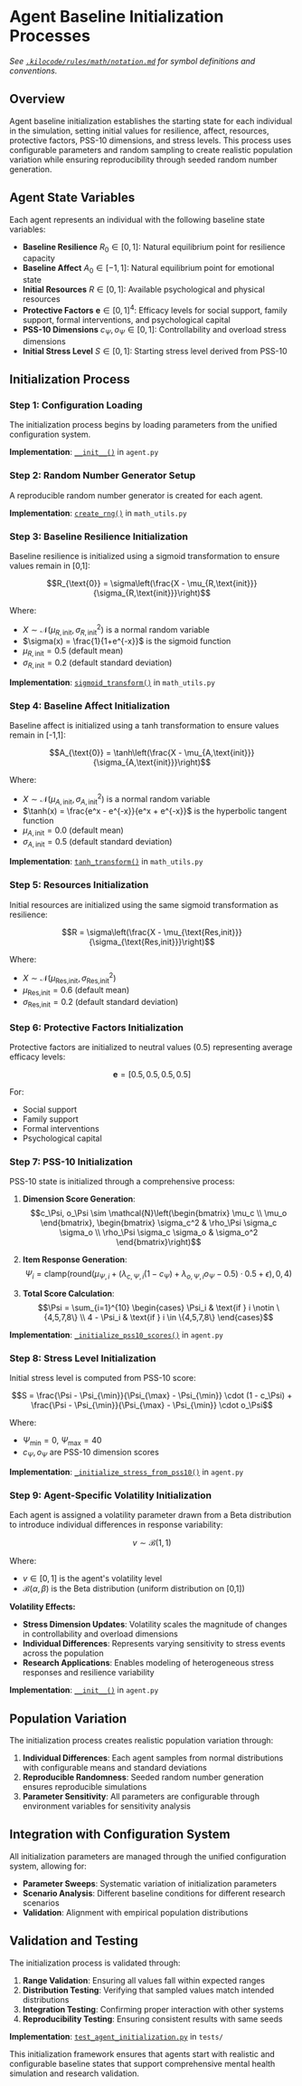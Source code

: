 # Agent Baseline Initialization Processes

_See [`.kilocode/rules/math/notation.md`](../../.kilocode/rules/math/notation.md) for symbol definitions and conventions._

## Overview

Agent baseline initialization establishes the starting state for each individual in the simulation, setting initial values for resilience, affect, resources, protective factors, PSS-10 dimensions, and stress levels. This process uses configurable parameters and random sampling to create realistic population variation while ensuring reproducibility through seeded random number generation.

## Agent State Variables

Each agent represents an individual with the following baseline state variables:

- **Baseline Resilience** $R_{\text{0}} \in [0,1]$: Natural equilibrium point for resilience capacity
- **Baseline Affect** $A_{\text{0}} \in [-1,1]$: Natural equilibrium point for emotional state
- **Initial Resources** $R \in [0,1]$: Available psychological and physical resources
- **Protective Factors** $\mathbf{e} \in [0,1]^4$: Efficacy levels for social support, family support, formal interventions, and psychological capital
- **PSS-10 Dimensions** $c_\Psi, o_\Psi \in [0,1]$: Controllability and overload stress dimensions
- **Initial Stress Level** $S \in [0,1]$: Starting stress level derived from PSS-10

## Initialization Process

### Step 1: Configuration Loading

The initialization process begins by loading parameters from the unified configuration system.

**Implementation**: [`__init__()`](src/python/agent.py:68) in `agent.py`

### Step 2: Random Number Generator Setup

A reproducible random number generator is created for each agent.

**Implementation**: [`create_rng()`](src/python/math_utils.py:45) in `math_utils.py`

### Step 3: Baseline Resilience Initialization

Baseline resilience is initialized using a sigmoid transformation to ensure values remain in [0,1]:

$$R_{\text{0}} = \sigma\left(\frac{X - \mu_{R,\text{init}}}{\sigma_{R,\text{init}}}\right)$$

Where:
- $X \sim \mathcal{N}(\mu_{R,\text{init}}, \sigma_{R,\text{init}}^2)$ is a normal random variable
- $\sigma(x) = \frac{1}{1+e^{-x}}$ is the sigmoid function
- $\mu_{R,\text{init}} = 0.5$ (default mean)
- $\sigma_{R,\text{init}} = 0.2$ (default standard deviation)

**Implementation**: [`sigmoid_transform()`](src/python/math_utils.py:78) in `math_utils.py`

### Step 4: Baseline Affect Initialization

Baseline affect is initialized using a tanh transformation to ensure values remain in [-1,1]:

$$A_{\text{0}} = \tanh\left(\frac{X - \mu_{A,\text{init}}}{\sigma_{A,\text{init}}}\right)$$

Where:
- $X \sim \mathcal{N}(\mu_{A,\text{init}}, \sigma_{A,\text{init}}^2)$ is a normal random variable
- $\tanh(x) = \frac{e^x - e^{-x}}{e^x + e^{-x}}$ is the hyperbolic tangent function
- $\mu_{A,\text{init}} = 0.0$ (default mean)
- $\sigma_{A,\text{init}} = 0.5$ (default standard deviation)

**Implementation**: [`tanh_transform()`](src/python/math_utils.py:95) in `math_utils.py`

### Step 5: Resources Initialization

Initial resources are initialized using the same sigmoid transformation as resilience:

$$R = \sigma\left(\frac{X - \mu_{\text{Res,init}}}{\sigma_{\text{Res,init}}}\right)$$

Where:
- $X \sim \mathcal{N}(\mu_{\text{Res,init}}, \sigma_{\text{Res,init}}^2)$
- $\mu_{\text{Res,init}} = 0.6$ (default mean)
- $\sigma_{\text{Res,init}} = 0.2$ (default standard deviation)

### Step 6: Protective Factors Initialization

Protective factors are initialized to neutral values (0.5) representing average efficacy levels:

$$\mathbf{e} = [0.5, 0.5, 0.5, 0.5]$$

For:
- Social support
- Family support
- Formal interventions
- Psychological capital

### Step 7: PSS-10 Initialization

PSS-10 state is initialized through a comprehensive process:

1. **Dimension Score Generation**:
   $$c_\Psi, o_\Psi \sim \mathcal{N}\left(\begin{bmatrix} \mu_c \\ \mu_o \end{bmatrix}, \begin{bmatrix} \sigma_c^2 & \rho_\Psi \sigma_c \sigma_o \\ \rho_\Psi \sigma_c \sigma_o & \sigma_o^2 \end{bmatrix}\right)$$

2. **Item Response Generation**:
   $$\Psi_i = \mathrm{clamp}\left(\mathrm{round}\left(\mu_{\Psi,i} + (\lambda_{c,\Psi,i}(1-c_\Psi) + \lambda_{o,\Psi,i} o_\Psi - 0.5) \cdot 0.5 + \epsilon\right), 0, 4\right)$$

3. **Total Score Calculation**:
   $$\Psi = \sum_{i=1}^{10} \begin{cases} \Psi_i & \text{if } i \notin \{4,5,7,8\} \\ 4 - \Psi_i & \text{if } i \in \{4,5,7,8\} \end{cases}$$

**Implementation**: [`_initialize_pss10_scores()`](src/python/agent.py:171) in `agent.py`

### Step 8: Stress Level Initialization

Initial stress level is computed from PSS-10 score:

$$S = \frac{\Psi - \Psi_{\min}}{\Psi_{\max} - \Psi_{\min}} \cdot (1 - c_\Psi) + \frac{\Psi - \Psi_{\min}}{\Psi_{\max} - \Psi_{\min}} \cdot o_\Psi$$

Where:
- $\Psi_{\min} = 0$, $\Psi_{\max} = 40$
- $c_\Psi, o_\Psi$ are PSS-10 dimension scores

**Implementation**: [`_initialize_stress_from_pss10()`](src/python/agent.py:725) in `agent.py`

### Step 9: Agent-Specific Volatility Initialization

Each agent is assigned a volatility parameter drawn from a Beta distribution to introduce individual differences in response variability:

$$v \sim \mathcal{B}(1, 1)$$

Where:
- $v \in [0,1]$ is the agent's volatility level
- $\mathcal{B}(\alpha, \beta)$ is the Beta distribution (uniform distribution on [0,1])

**Volatility Effects:**
- **Stress Dimension Updates**: Volatility scales the magnitude of changes in controllability and overload dimensions
- **Individual Differences**: Represents varying sensitivity to stress events across the population
- **Research Applications**: Enables modeling of heterogeneous stress responses and resilience variability

**Implementation**: [`__init__()`](src/python/agent.py:169) in `agent.py`

## Population Variation

The initialization process creates realistic population variation through:

1. **Individual Differences**: Each agent samples from normal distributions with configurable means and standard deviations
2. **Reproducible Randomness**: Seeded random number generation ensures reproducible simulations
3. **Parameter Sensitivity**: All parameters are configurable through environment variables for sensitivity analysis

## Integration with Configuration System

All initialization parameters are managed through the unified configuration system, allowing for:

- **Parameter Sweeps**: Systematic variation of initialization parameters
- **Scenario Analysis**: Different baseline conditions for different research scenarios
- **Validation**: Alignment with empirical population distributions

## Validation and Testing

The initialization process is validated through:

1. **Range Validation**: Ensuring all values fall within expected ranges
2. **Distribution Testing**: Verifying that sampled values match intended distributions
3. **Integration Testing**: Confirming proper interaction with other systems
4. **Reproducibility Testing**: Ensuring consistent results with same seeds

**Implementation**: [`test_agent_initialization.py`](src/python/tests/test_agent_initialization.py) in `tests/`

This initialization framework ensures that agents start with realistic and configurable baseline states that support comprehensive mental health simulation and research validation.